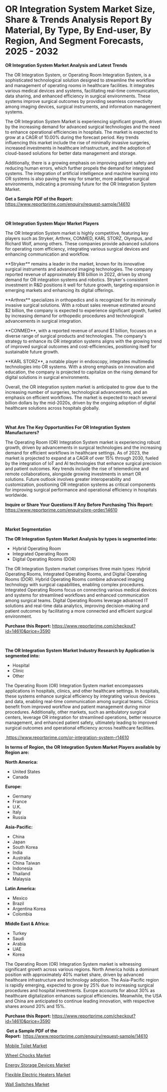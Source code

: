 <p><h1>OR Integration System Market Size, Share & Trends Analysis Report By Material, By Type, By End-user, By Region, And Segment Forecasts, 2025 - 2032</h1></p><p><strong>OR Integration System Market Analysis and Latest Trends</strong></p>
<p><p>The OR Integration System, or Operating Room Integration System, is a sophisticated technological solution designed to streamline the workflow and management of operating rooms in healthcare facilities. It integrates various medical devices and systems, facilitating real-time communication, data sharing, and enhanced efficiency in surgical environments. These systems improve surgical outcomes by providing seamless connectivity among imaging devices, surgical instruments, and information management systems.</p><p>The OR Integration System Market is experiencing significant growth, driven by the increasing demand for advanced surgical technologies and the need to enhance operational efficiencies in hospitals. The market is expected to grow at a CAGR of 10.00% during the forecast period. Key trends influencing this market include the rise of minimally invasive surgeries, increased investments in healthcare infrastructure, and the adoption of cloud-based solutions for better data management and storage.</p><p>Additionally, there is a growing emphasis on improving patient safety and reducing human errors, which further propels the demand for integrated systems. The integration of artificial intelligence and machine learning into OR systems is also paving the way for smarter, more adaptive surgical environments, indicating a promising future for the OR Integration System Market.</p></p>
<p><strong>Get a Sample PDF of the Report:&nbsp;</strong> <a href="https://www.reportprime.com/enquiry/request-sample/14610?utm_campaign=2959&utm_medium=2&utm_source=Github&utm_content=ia&utm_term=20032025&utm_id=or-integration-system">https://www.reportprime.com/enquiry/request-sample/14610</a></p>
<p>&nbsp;</p>
<p><strong>OR Integration System Major Market Players</strong></p>
<p><p>The OR Integration System market is highly competitive, featuring key players such as Stryker, Arthrex, CONMED, KARL STORZ, Olympus, and Richard Wolf, among others. These companies provide advanced solutions for operating room efficiency, integrating various surgical devices and enhancing communication and workflow.</p><p>**Stryker** remains a leader in the market, known for its innovative surgical instruments and advanced imaging technologies. The company reported revenue of approximately $18 billion in 2022, driven by strong demand for OR integration systems and robotics. Stryker's consistent investment in R&D positions it well for future growth, targeting expansion in emerging markets and enhancing its digital offerings.</p><p>**Arthrex** specializes in orthopedics and is recognized for its minimally invasive surgical solutions. With a robust sales revenue estimated around $2 billion, the company is expected to experience significant growth, fueled by increasing demand for orthopedic procedures and technological advancements in surgical integration.</p><p>**CONMED**, with a reported revenue of around $1 billion, focuses on a diverse range of surgical products and technologies. The company's strategy to enhance its OR integration systems aligns with the growing trend of improved surgical outcomes and cost-efficiencies, positioning itself for sustainable future growth.</p><p>**KARL STORZ**, a notable player in endoscopy, integrates multimedia technologies into OR systems. With a strong emphasis on innovation and education, the company is projected to capitalize on the rising demand for digital solutions in surgical environments.</p><p>Overall, the OR integration system market is anticipated to grow due to the increasing number of surgeries, technological advancements, and an emphasis on efficient workflows. The market is expected to reach several billion dollars by the mid-2020s, driven by the ongoing adoption of digital healthcare solutions across hospitals globally.</p></p>
<p>&nbsp;</p>
<p><strong>What Are The Key Opportunities For OR Integration System Manufacturers?</strong></p>
<p><p>The Operating Room (OR) Integration System market is experiencing robust growth, driven by advancements in surgical technologies and the increasing demand for efficient workflows in healthcare settings. As of 2023, the market is projected to expand at a CAGR of over 15% through 2030, fueled by the integration of IoT and AI technologies that enhance surgical precision and patient outcomes. Key trends include the rise of telemedicine and remote collaborations, alongside growing investments in smart OR solutions. Future outlook involves greater interoperability and customization, positioning OR integration systems as critical components for improving surgical performance and operational efficiency in hospitals worldwide.</p></p>
<p><strong>Inquire or Share Your Questions If Any Before Purchasing This Report:</strong> <a href="https://www.reportprime.com/enquiry/pre-order/14610?utm_campaign=2959&utm_medium=2&utm_source=Github&utm_content=ia&utm_term=20032025&utm_id=or-integration-system">https://www.reportprime.com/enquiry/pre-order/14610</a></p>
<p>&nbsp;</p>
<p><strong>Market Segmentation</strong></p>
<p><strong>The OR Integration System Market Analysis by types is segmented into:</strong></p>
<p><ul><li>Hybrid Operating Room</li><li>Integrated Operating Room</li><li>Digital Operating Rooms (DOR)</li></ul></p>
<p><p>The OR Integration System market comprises three main types: Hybrid Operating Rooms, Integrated Operating Rooms, and Digital Operating Rooms (DOR). Hybrid Operating Rooms combine advanced imaging technology with surgical capabilities, enabling complex procedures. Integrated Operating Rooms focus on connecting various medical devices and systems for streamlined workflows and enhanced communication among surgical teams. Digital Operating Rooms leverage advanced IT solutions and real-time data analytics, improving decision-making and patient outcomes by facilitating a more connected and efficient surgical environment.</p></p>
<p><strong>Purchase this Report:&nbsp;</strong><a href="https://www.reportprime.com/checkout?id=14610&price=3590&utm_campaign=2959&utm_medium=2&utm_source=Github&utm_content=ia&utm_term=20032025&utm_id=or-integration-system">https://www.reportprime.com/checkout?id=14610&price=3590</a></p>
<p>&nbsp;</p>
<p><strong>The OR Integration System Market Industry Research by Application is segmented into:</strong></p>
<p><ul><li>Hospital</li><li>Clinic</li><li>Other</li></ul></p>
<p><p>The Operating Room (OR) Integration System market encompasses applications in hospitals, clinics, and other healthcare settings. In hospitals, these systems enhance surgical efficiency by integrating various devices and data, enabling real-time communication among surgical teams. Clinics benefit from improved workflow and patient management during minor procedures. Additionally, other markets, such as ambulatory surgical centers, leverage OR integration for streamlined operations, better resource management, and enhanced patient safety, ultimately leading to improved surgical outcomes and operational efficiency across healthcare facilities.</p></p>
<p><a href="https://www.reportprime.com/or-integration-system-r14610?utm_campaign=2959&utm_medium=2&utm_source=Github&utm_content=ia&utm_term=20032025&utm_id=or-integration-system">&nbsp;https://www.reportprime.com/or-integration-system-r14610</a></p>
<p><strong>In terms of Region, the OR Integration System Market Players available by Region are:</strong></p>
<p>
    <p> <strong> North America: </strong>
        <ul>
            <li>United States</li>
            <li>Canada</li>
        </ul>
        </p> 
    <p> <strong> Europe: </strong>
        <ul>
            <li>Germany</li>
            <li>France</li>
            <li>U.K.</li>
            <li>Italy</li>
            <li>Russia</li>
        </ul>
        </p> 
    <p> <strong> Asia-Pacific: </strong>
        <ul>
            <li>China</li>
            <li>Japan</li>
            <li>South Korea</li>
            <li>India</li>
            <li>Australia</li>
            <li>China Taiwan</li>
            <li>Indonesia</li>
            <li>Thailand</li>
            <li>Malaysia</li>
        </ul>
        </p> 
    <p> <strong> Latin America: </strong>
        <ul>
            <li>Mexico</li>
            <li>Brazil</li>
            <li>Argentina Korea</li>
            <li>Colombia</li>
        </ul>
        </p> 
    <p> <strong> Middle East & Africa: </strong>
        <ul>
            <li>Turkey</li>
            <li>Saudi</li>
            <li>Arabia</li>
            <li>UAE</li>
            <li>Korea</li>
        </ul>
    </p>
    </p>
<p><p>The Operating Room (OR) Integration System market is witnessing significant growth across various regions. North America holds a dominant position with approximately 40% market share, driven by advanced healthcare infrastructure and technology adoption. The Asia-Pacific region is rapidly emerging, expected to grow by 25% due to increasing surgical procedures and hospital investments. Europe accounts for about 30% as healthcare digitalization enhances surgical efficiencies. Meanwhile, the USA and China are anticipated to continue leading innovation, with respective shares around 20% and 15%.</p></p>
<p><strong>Purchase this Report: </strong><a href="https://www.reportprime.com/checkout?id=14610&price=3590&utm_campaign=2959&utm_medium=2&utm_source=Github&utm_content=ia&utm_term=20032025&utm_id=or-integration-system">https://www.reportprime.com/checkout?id=14610&price=3590</a></p>
<p>&nbsp;<strong>Get a Sample PDF of the Report:&nbsp;&nbsp;</strong><a href="https://www.reportprime.com/enquiry/request-sample/14610?utm_campaign=2959&utm_medium=2&utm_source=Github&utm_content=ia&utm_term=20032025&utm_id=or-integration-system">https://www.reportprime.com/enquiry/request-sample/14610</a></p>
<p><strong></strong></p>
<p><p><a href="https://www.linkedin.com/pulse/mobile-toilet-market-size-estimated-cagr-62-from-2025-2032-m7otf?utm_campaign=2959&utm_medium=2&utm_source=Github&utm_content=ia&utm_term=20032025&utm_id=or-integration-system">Mobile Toilet Market</a></p><p><a href="https://www.linkedin.com/pulse/competitive-landscape-wheel-chocks-market-analyzing-strengths-hakff?utm_campaign=2959&utm_medium=2&utm_source=Github&utm_content=ia&utm_term=20032025&utm_id=or-integration-system">Wheel Chocks Market</a></p><p><a href="https://www.linkedin.com/pulse/energy-storage-devices-market-forecast-key-factors-boosting-zbtnf?utm_campaign=2959&utm_medium=2&utm_source=Github&utm_content=ia&utm_term=20032025&utm_id=or-integration-system">Energy Storage Devices Market</a></p><p><a href="https://www.linkedin.com/pulse/thorough-examination-global-flexible-electric-heaters-market-size-d6nme?utm_campaign=2959&utm_medium=2&utm_source=Github&utm_content=ia&utm_term=20032025&utm_id=or-integration-system">Flexible Electric Heaters Market</a></p><p><a href="https://www.linkedin.com/pulse/wall-switches-market-size-forecast-from-2025-2032-growth-factors-wn3fe?utm_campaign=2959&utm_medium=2&utm_source=Github&utm_content=ia&utm_term=20032025&utm_id=or-integration-system">Wall Switches Market</a></p></p>